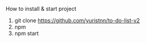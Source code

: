 How to install & start project

1. git clone https://github.com/yuristnn/to-do-list-v2
2. npm
3. npm start

